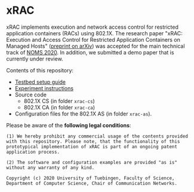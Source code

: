# xRAC
xRAC implements execution and network access control for restricted application containers (RACs) using 802.1X. The research paper "xRAC: Execution and Access Control for Restricted Application Containers on Managed Hosts" ([preprint on arXiv](https://arxiv.org/abs/1907.03544)) was accepted for the main technical track of [NOMS 2020](https://noms2020.ieee-noms.org/). In addition, we submitted a demo paper that is currently under review.

Contents of this repository:

* [Testbed setup guide](testbed-setup.md)
* [Experiment instructions](experiments.md)
* Source code
  * 802.1X CS (in folder `xrac-cs`)
  * 802.1X CA (in folder `xrac-ca`)
* Configuration files for the 802.1X AS (in folder `xrac-as`).

Please be aware of the **following legal conditions**:

```
(1) We hereby prohibit any commercial usage of the contents provided with this repository. Please note, that the functionality of this prototypical implementation of xRAC is part of an ongoing patent application process.

(2) The software and configuration examples are provided "as is" without any warranty of any kind.

Copyright (c) 2020 University of Tuebingen, Faculty of Science, Department of Computer Science, Chair of Communication Networks.
```